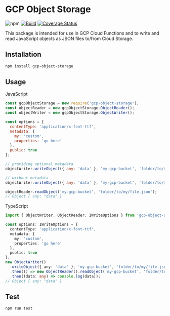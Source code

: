 # GCP Object Storage

![npm](https://img.shields.io/npm/v/gcp-object-storage)
[![Build](https://github.com/Achneoder/clobs/actions/workflows/main.yml/badge.svg)](https://github.com/Achneoder/clobs/actions/workflows/main.yml)
[![Coverage Status](https://coveralls.io/repos/github/Achneoder/clobs/badge.svg?branch=refs/heads/master)](https://coveralls.io/github/Achneoder/clobs?branch=refs/heads/master)

This package is intended for use in GCP Cloud Functions and to write and read JavaScript objects as JSON files to/from Cloud Storage.

## Installation

```bash
npm install gcp-object-storage
```

## Usage

JavaScript

```javascript
const gcpObjectStorage = new require('gcp-object-storage');
const objectReader = new gcpObjectStorage.ObjectReader();
const objectWriter = new gcpObjectStorage.ObjectWriter();

const options = {
  contentType: 'application/x-font-ttf',
  metadata: {
    my: 'custom',
    properties: 'go here'
  },
  public: true
};

// providing optional metadata
objectWriter.writeObject({ any: 'data' }, 'my-gcp-bucket', 'folder/to/my/file.json', options);

// without metadata
objectWriter.writeObject({ any: 'data' }, 'my-gcp-bucket', 'folder/to/my/file.json');

objectReader.readObject('my-gcp-bucket', 'folder/to/my/file.json');
// Object { any: "data" }
```

TypeScript

```typescript
import { ObjectWriter, ObjectReader, IWriteOptions } from 'gcp-object-storage';

const options: IWriteOptions = {
  contentType: 'application/x-font-ttf',
  metadata: {
    my: 'custom',
    properties: 'go here'
  },
  public: true
};
new ObjectWriter()
  .writeObject({ any: 'data' }, 'my-gcp-bucket', 'folder/to/my/file.json', options)
  .then(() => new ObjectReader().readObject('my-gcp-bucket', 'folder/to/my/file.json'))
  .then((data: any) => console.log(data));
// Object { any: "data" }
```

## Test

```bash
npm run test
```
